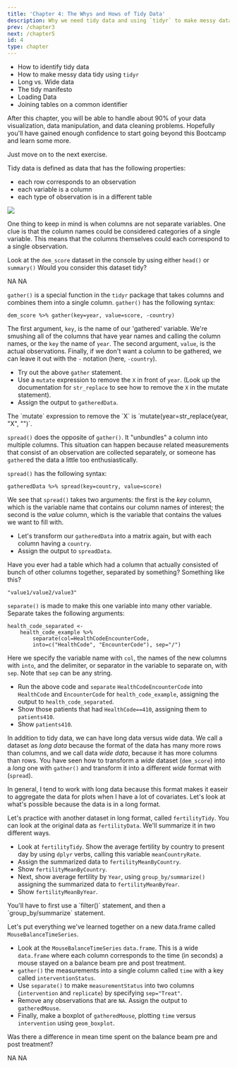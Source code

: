 ```yaml
---
title: 'Chapter 4: The Whys and Hows of Tidy Data' 
description: Why we need tidy data and using `tidyr` to make messy data tidy
prev: /chapter3
next: /chapter5
id: 4
type: chapter
---
```

<exercise id="1" title="What you'll learn in this Chapter:">

+ How to identify tidy data
+ How to make messy data tidy using `tidyr`
+ Long vs. Wide data
+ The tidy manifesto
+ Loading Data
+ Joining tables on a common identifier

After this chapter, you will be able to handle about 90% of your data visualization, data manipulation, and data cleaning problems. Hopefully you'll have gained enough confidence to start going beyond this Bootcamp and learn some more.

Just move on to the next exercise. 

</exercise>

<exercise id="2" title="What is Tidy Data?">

Tidy data is defined as data that has the following properties:

- each row corresponds to an observation
- each variable is a column
- each type of observation is in a different table

<img src = "tidy-1.png">

One thing to keep in mind is when columns are not separate variables. One clue is that the column names could be considered categories of a single variable. This means that the columns themselves could each correspond to a single observation.

Look at the `dem_score` dataset in the console by using either `head()` or `summary()` Would you consider this dataset tidy?

<choice>
<opt text="Yes, we consider each row to be a separate observation">
NA</opt>
<opt text="No, each column is not a separate observation, but actually multiple observations">
NA</opt></choice>
</exercise>

<exercise id="3" title="tidyr::gather()">

`gather()` is a special function in the `tidyr` package that takes columns and combines them into a single column. 
`gather()` has the following syntax:

```{r}
dem_score %>% gather(key=year, value=score, -country)
```
The first argument, `key`, is the name of our 'gathered' variable. We're smushing all of the columns that have year names and 
calling the column names, or the `key` the name of `year`. The second argument, `value`, is the actual observations. Finally, if we don't want a column to be gathered, we can leave it out with the `-` notation (here, `-country`).


+ Try out the above `gather` statement. 
+ Use a `mutate` expression to remove the `X` in front of `year`. (Look up the documentation for `str_replace` to see how to remove the `X` in the mutate statement). 
+ Assign the output to `gatheredData`.



<codeblock id="04_03">
The `mutate` expression to remove the `X` is `mutate(year=str_replace(year, "X", "")`.</codeblock></exercise>

<exercise id="4" title="tidyr::spread()">

`spread()` does the opposite of `gather()`. It "unbundles" a column into multiple columns.
This situation can happen because related measurements that consist of an observation are
collected separately, or someone has `gather`ed the data a little too enthusiastically.

`spread()` has the following syntax:

```{r}
gatheredData %>% spread(key=country, value=score)
```
We see that `spread()` takes two arguments: the first is the *key* column, which is the 
variable name that contains our column names of interest; the second is the *value* 
column, which is the variable that contains the values we want to fill with.


+ Let's transform our `gatheredData` into a matrix again, but with each column having a 
`country`. 
+ Assign the output to `spreadData`.



<codeblock id="04_04">
</codeblock></exercise>

<exercise id="5" title="dplyr::separate()">

Have you ever had a table which had a column that actually consisted of bunch of other columns together,
separated by something? Something like this?

```{r}
"value1/value2/value3"
```
`separate()` is made to make this one variable into many other variable. Separate takes the following arguments:

```{r}
health_code_separated <- 
    health_code_example %>% 
        separate(col=HealthCodeEncounterCode, 
        into=c("HealthCode", "EncounterCode"), sep="/")
```
Here we specify the variable name with `col`, the names of the new columns with `into`, and 
the delimiter, or separator in the variable to separate on, with `sep`. Note that `sep` can
be any string.


+ Run the above code and `separate` `HealthCodeEncounterCode` into `HealthCode` and `EncounterCode` for  `health_code_example`, assigning the output to `health_code_separated`. 
+ Show those patients that had `HealthCode==410`, assigning them to `patients410`. 
+ Show `patients410`.



<codeblock id="04_05">
</codeblock></exercise>

<exercise id="6" title="Wide Versus Long Data">

In addition to tidy data, we can have long data versus wide data. We call a dataset as *long data*
because the format of the data has many more rows than columns, and we call data *wide data*, 
because it has more columns than rows. You have seen how to transform a *wide* dataset (`dem_score`) 
into a *long* one with `gather()` and transform it into a different *wide* format with (`spread`).

In general, I tend to work with long data because this format makes it easeir to aggregate the data for 
plots when I have a lot of covariates. Let's look at what's possible because the data is in a long format.

Let's practice with another dataset in long format, called `fertilityTidy`. You can look at the 
original data as `fertilityData`. We'll summarize it in two different ways.


+ Look at `fertilityTidy`. Show the average fertility by country to present day 
by using `dplyr` verbs, calling this variable `meanCountryRate`. 
+ Assign the summarized data to `fertilityMeanByCountry`. 
+ Show `fertilityMeanByCountry`.
+ Next, show average fertility by `Year`, using `group_by/summarize()` assigning the
summarized data to `fertilityMeanByYear`. 
+ Show `fertilityMeanByYear`.



<codeblock id="04_06">
You'll have to first use a `filter()` statement, and then a `group_by/summarize` statement.</codeblock></exercise>

<exercise id="7" title="Putting  dplyr, tidyr, and ggplot2 all together">

Let's put everything we've learned together on a new data.frame called `MouseBalanceTimeSeries`.


+ Look at the `MouseBalanceTimeSeries` `data.frame`. This is a wide `data.frame` where 
each column corresponds to the time (in seconds) a mouse stayed on
a balance beam pre and post treatment. 
+ `gather()` the measurements into a single column called `time` with a key called `interventionStatus`. 
+ Use `separate()` to make `measurementStatus` into  two columns (`intervention` and `replicate`) by specifying `sep="Treat"`. 
+ Remove any observations that are `NA`. Assign the output to `gatheredMouse`. 
+ Finally, make a boxplot of `gatheredMouse`, plotting `time` versus `intervention` using `geom_boxplot`.



<codeblock id="04_07">
</codeblock></exercise>

<exercise id="8" title="Was there a difference?">

Was there a difference in mean time spent on the balance beam pre and post treatment?

<choice>
<opt text="No, the times were too close to tell.">
NA</opt>
<opt text="Yes, the intervals overlapped, but the means were clearly different">
NA</opt></choice>
</exercise>


</codeblock></exercise>


